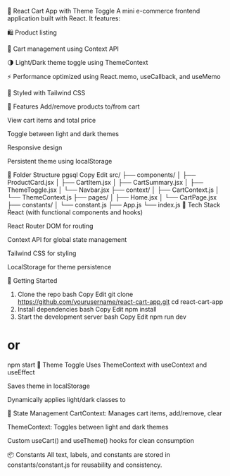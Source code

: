🛒 React Cart App with Theme Toggle
A mini e-commerce frontend application built with React. It features:

🛍️ Product listing

🛒 Cart management using Context API

🌗 Light/Dark theme toggle using ThemeContext

⚡ Performance optimized using React.memo, useCallback, and useMemo

🎨 Styled with Tailwind CSS

🔧 Features
Add/remove products to/from cart

View cart items and total price

Toggle between light and dark themes

Responsive design

Persistent theme using localStorage

📁 Folder Structure
pgsql
Copy
Edit
src/
├── components/
│   ├── ProductCard.jsx
│   ├── CartItem.jsx
│   ├── CartSummary.jsx
│   ├── ThemeToggle.jsx
│   └── Navbar.jsx
├── context/
│   ├── CartContext.js
│   └── ThemeContext.js
├── pages/
│   ├── Home.jsx
│   └── CartPage.jsx
├── constants/
│   └── constant.js
├── App.js
└── index.js
🧩 Tech Stack
React (with functional components and hooks)

React Router DOM for routing

Context API for global state management

Tailwind CSS for styling

LocalStorage for theme persistence

🚀 Getting Started
1. Clone the repo
bash
Copy
Edit
git clone https://github.com/yourusername/react-cart-app.git
cd react-cart-app
2. Install dependencies
bash
Copy
Edit
npm install
3. Start the development server
bash
Copy
Edit
npm run dev
# or
npm start
🌙 Theme Toggle
Uses ThemeContext with useContext and useEffect

Saves theme in localStorage

Dynamically applies light/dark classes to <html>

🧠 State Management
CartContext: Manages cart items, add/remove, clear

ThemeContext: Toggles between light and dark themes

Custom useCart() and useTheme() hooks for clean consumption

📦 Constants
All text, labels, and constants are stored in constants/constant.js for reusability and consistency.
